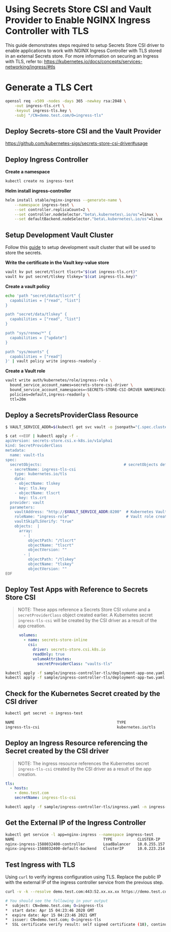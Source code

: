 # Using Secrets Store CSI and Vault Provider to Enable NGINX Ingress Controller with TLS

This guide demonstrates steps required to setup Secrets Store CSI driver to enable applications to work with NGINX Ingress Controller with TLS stored in an external Secrets store. 
For more information on securing an Ingress with TLS, refer to: https://kubernetes.io/docs/concepts/services-networking/ingress/#tls

# Generate a TLS Cert

```bash
openssl req -x509 -nodes -days 365 -newkey rsa:2048 \
    -out ingress-tls.crt \
    -keyout ingress-tls.key \
    -subj "/CN=demo.test.com/O=ingress-tls"
```

## Deploy Secrets-store CSI and the Vault Provider
https://github.com/kubernetes-sigs/secrets-store-csi-driver#usage

## Deploy Ingress Controller

**Create a namespace**

```bash
kubectl create ns ingress-test
```

**Helm install ingress-controller**

```bash
helm install stable/nginx-ingress --generate-name \
    --namespace ingress-test \
    --set controller.replicaCount=2 \
    --set controller.nodeSelector."beta\.kubernetes\.io/os"=linux \
    --set defaultBackend.nodeSelector."beta\.kubernetes\.io/os"=linux
```

## Setup Development Vault Cluster

Follow this [guide](https://github.com/hashicorp/secrets-store-csi-driver-provider-vault/blob/master/docs/vault-setup.md#setting-up-a-development-vault-cluster) to setup development vault cluster that will be used to store the secrets.


**Write the certificate in the Vault key-value store**

```bash
vault kv put secret/tlscrt tlscrt="$(cat ingress-tls.crt)"
vault kv put secret/tlskey tlskey="$(cat ingress-tls.key)"
```

**Create a vault policy**

```bash
echo 'path "secret/data/tlscrt" {
  capabilities = ["read", "list"]
}

path "secret/data/tlskey" {
  capabilities = ["read", "list"]
}

path "sys/renew/*" {
  capabilities = ["update"]
}

path "sys/mounts" {
  capabilities = ["read"]
}' | vault policy write ingress-readonly -
```

**Create a Vault role**

```bash
vault write auth/kubernetes/role/ingress-role \
  bound_service_account_names=secrets-store-csi-driver \
  bound_service_account_namespaces=<SECRETS-STORE-CSI-DRIVER NAMESPACE> \
  policies=default,ingress-readonly \
  ttl=20m
```

## Deploy a SecretsProviderClass Resource

```bash
$ VAULT_SERVICE_ADDR=$(kubectl get svc vault -o jsonpath="{.spec.clusterIP}")

$ cat <<EOF | kubectl apply -f -
apiVersion: secrets-store.csi.x-k8s.io/v1alpha1
kind: SecretProviderClass
metadata:
  name: vault-tls
spec:
  secretObjects:                                    # secretObjects defines the desired state of synced K8s secret objects
  - secretName: ingress-tls-csi
    type: kubernetes.io/tls
    data: 
    - objectName: tlskey
      key: tls.key
    - objectName: tlscrt
      key: tls.crt
  provider: vault
  parameters:
    vaultAddress: "http://$VAULT_SERVICE_ADDR:8200"  # Kubernetes Vault service endpoint
    roleName: "ingress-role"                         # Vault role created in prerequisite steps
    vaultSkipTLSVerify: "true"
    objects:  |
      array:
        - |
          objectPath: "/tlscrt"
          objectName: "tlscrt"
          objectVersion: ""
        - |
          objectPath: "/tlskey"
          objectName: "tlskey"
          objectVersion: ""
EOF
```

## Deploy Test Apps with Reference to Secrets Store CSI

> NOTE: These apps reference a Secrets Store CSI volume and a `secretProviderClass` object created earlier. A Kubernetes secret `ingress-tls-csi` will be created by the CSI driver as a result of the app creation.

```yaml
      volumes:
        - name: secrets-store-inline
          csi:
            driver: secrets-store.csi.k8s.io
            readOnly: true
            volumeAttributes:
              secretProviderClass: "vaults-tls"
```

```bash
kubectl apply -f sample/ingress-controller-tls/deployment-app-one.yaml -n ingress-test
kubectl apply -f sample/ingress-controller-tls/deployment-app-two.yaml -n ingress-test
```

## Check for the Kubernetes Secret created by the CSI driver
```bash
kubectl get secret -n ingress-test

NAME                                             TYPE                                  DATA   AGE
ingress-tls-csi                                  kubernetes.io/tls                     2      1m34s
```

## Deploy an Ingress Resource referencing the Secret created by the CSI driver

> NOTE: The ingress resource references the Kubernetes secret `ingress-tls-csi` created by the CSI driver as a result of the app creation.

```yaml
tls:
  - hosts:
    - demo.test.com
    secretName: ingress-tls-csi
```

```bash
kubectl apply -f sample/ingress-controller-tls/ingress.yaml -n ingress-test
```

## Get the External IP of the Ingress Controller

```bash
kubectl get service -l app=nginx-ingress --namespace ingress-test 
NAME                                       TYPE           CLUSTER-IP     EXTERNAL-IP      PORT(S)                      AGE
nginx-ingress-1588032400-controller        LoadBalancer   10.0.255.157   52.xx.xx.xx      80:31293/TCP,443:31265/TCP   19m
nginx-ingress-1588032400-default-backend   ClusterIP      10.0.223.214   <none>           80/TCP                       19m
```

## Test Ingress with TLS
Using `curl` to verify ingress configuration using TLS. 
Replace the public IP with the external IP of the ingress controller service from the previous step.  

```bash
curl -v -k --resolve demo.test.com:443:52.xx.xx.xx https://demo.test.com

# You should see the following in your output
*  subject: CN=demo.test.com; O=ingress-tls
*  start date: Apr 15 04:23:46 2020 GMT
*  expire date: Apr 15 04:23:46 2021 GMT
*  issuer: CN=demo.test.com; O=ingress-tls
*  SSL certificate verify result: self signed certificate (18), continuing anyway.
```
